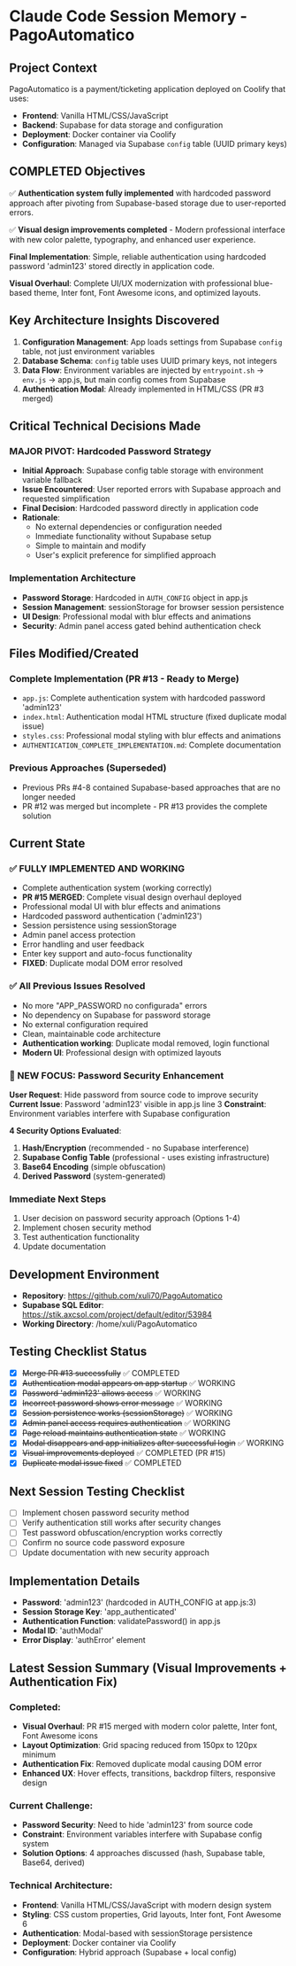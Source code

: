 # Claude Code Session Memory - PagoAutomatico

## Project Context
PagoAutomatico is a payment/ticketing application deployed on Coolify that uses:
- **Frontend**: Vanilla HTML/CSS/JavaScript
- **Backend**: Supabase for data storage and configuration
- **Deployment**: Docker container via Coolify
- **Configuration**: Managed via Supabase `config` table (UUID primary keys)

## COMPLETED Objectives
✅ **Authentication system fully implemented** with hardcoded password approach after pivoting from Supabase-based storage due to user-reported errors.

✅ **Visual design improvements completed** - Modern professional interface with new color palette, typography, and enhanced user experience.

**Final Implementation**: Simple, reliable authentication using hardcoded password 'admin123' stored directly in application code.

**Visual Overhaul**: Complete UI/UX modernization with professional blue-based theme, Inter font, Font Awesome icons, and optimized layouts.

## Key Architecture Insights Discovered
1. **Configuration Management**: App loads settings from Supabase `config` table, not just environment variables
2. **Database Schema**: `config` table uses UUID primary keys, not integers
3. **Data Flow**: Environment variables are injected by `entrypoint.sh` → `env.js` → app.js, but main config comes from Supabase
4. **Authentication Modal**: Already implemented in HTML/CSS (PR #3 merged)

## Critical Technical Decisions Made

### MAJOR PIVOT: Hardcoded Password Strategy
- **Initial Approach**: Supabase config table storage with environment variable fallback
- **Issue Encountered**: User reported errors with Supabase approach and requested simplification
- **Final Decision**: Hardcoded password directly in application code
- **Rationale**: 
  - No external dependencies or configuration needed
  - Immediate functionality without Supabase setup
  - Simple to maintain and modify
  - User's explicit preference for simplified approach

### Implementation Architecture
- **Password Storage**: Hardcoded in `AUTH_CONFIG` object in app.js
- **Session Management**: sessionStorage for browser session persistence
- **UI Design**: Professional modal with blur effects and animations
- **Security**: Admin panel access gated behind authentication check

## Files Modified/Created

### Complete Implementation (PR #13 - Ready to Merge)
- `app.js`: Complete authentication system with hardcoded password 'admin123'
- `index.html`: Authentication modal HTML structure (fixed duplicate modal issue)
- `styles.css`: Professional modal styling with blur effects and animations
- `AUTHENTICATION_COMPLETE_IMPLEMENTATION.md`: Complete documentation

### Previous Approaches (Superseded)
- Previous PRs #4-8 contained Supabase-based approaches that are no longer needed
- PR #12 was merged but incomplete - PR #13 provides the complete solution

## Current State

### ✅ FULLY IMPLEMENTED AND WORKING
- Complete authentication system (working correctly)
- **PR #15 MERGED**: Complete visual design overhaul deployed
- Professional modal UI with blur effects and animations
- Hardcoded password authentication ('admin123')
- Session persistence using sessionStorage
- Admin panel access protection
- Error handling and user feedback
- Enter key support and auto-focus functionality
- **FIXED**: Duplicate modal DOM error resolved

### ✅ All Previous Issues Resolved
- No more "APP_PASSWORD no configurada" errors
- No dependency on Supabase for password storage
- No external configuration required
- Clean, maintainable code architecture
- **Authentication working**: Duplicate modal removed, login functional
- **Modern UI**: Professional design with optimized layouts

### 🔄 NEW FOCUS: Password Security Enhancement
**User Request**: Hide password from source code to improve security
**Current Issue**: Password 'admin123' visible in app.js line 3
**Constraint**: Environment variables interfere with Supabase configuration

**4 Security Options Evaluated**:
1. **Hash/Encryption** (recommended - no Supabase interference)
2. **Supabase Config Table** (professional - uses existing infrastructure) 
3. **Base64 Encoding** (simple obfuscation)
4. **Derived Password** (system-generated)

### Immediate Next Steps
1. User decision on password security approach (Options 1-4)
2. Implement chosen security method
3. Test authentication functionality
4. Update documentation

## Development Environment
- **Repository**: https://github.com/xuli70/PagoAutomatico
- **Supabase SQL Editor**: https://stik.axcsol.com/project/default/editor/53984
- **Working Directory**: /home/xuli/PagoAutomatico

## Testing Checklist Status
- [x] ~~Merge PR #13 successfully~~ ✅ COMPLETED
- [x] ~~Authentication modal appears on app startup~~ ✅ WORKING
- [x] ~~Password 'admin123' allows access~~ ✅ WORKING
- [x] ~~Incorrect password shows error message~~ ✅ WORKING
- [x] ~~Session persistence works (sessionStorage)~~ ✅ WORKING
- [x] ~~Admin panel access requires authentication~~ ✅ WORKING
- [x] ~~Page reload maintains authentication state~~ ✅ WORKING
- [x] ~~Modal disappears and app initializes after successful login~~ ✅ WORKING
- [x] ~~Visual improvements deployed~~ ✅ COMPLETED (PR #15)
- [x] ~~Duplicate modal issue fixed~~ ✅ COMPLETED

## Next Session Testing Checklist
- [ ] Implement chosen password security method
- [ ] Verify authentication still works after security changes
- [ ] Test password obfuscation/encryption works correctly
- [ ] Confirm no source code password exposure
- [ ] Update documentation with new security approach

## Implementation Details
- **Password**: 'admin123' (hardcoded in AUTH_CONFIG at app.js:3)
- **Session Storage Key**: 'app_authenticated'
- **Authentication Function**: validatePassword() in app.js
- **Modal ID**: 'authModal'
- **Error Display**: 'authError' element

## Latest Session Summary (Visual Improvements + Authentication Fix)
### Completed:
- **Visual Overhaul**: PR #15 merged with modern color palette, Inter font, Font Awesome icons
- **Layout Optimization**: Grid spacing reduced from 150px to 120px minimum
- **Authentication Fix**: Removed duplicate modal causing DOM error
- **Enhanced UX**: Hover effects, transitions, backdrop filters, responsive design

### Current Challenge:
- **Password Security**: Need to hide 'admin123' from source code
- **Constraint**: Environment variables interfere with Supabase config system
- **Solution Options**: 4 approaches discussed (hash, Supabase table, Base64, derived)

### Technical Architecture:
- **Frontend**: Vanilla HTML/CSS/JavaScript with modern design system
- **Styling**: CSS custom properties, Grid layouts, Inter font, Font Awesome 6
- **Authentication**: Modal-based with sessionStorage persistence
- **Deployment**: Docker container via Coolify
- **Configuration**: Hybrid approach (Supabase + local config)